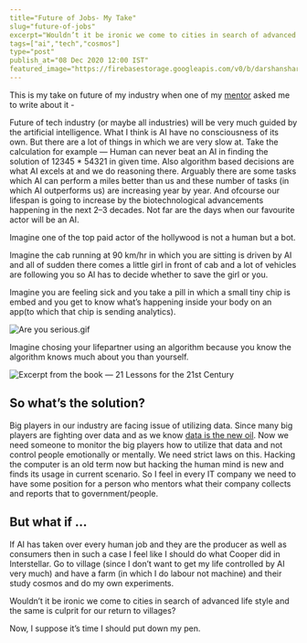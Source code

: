 ```yaml
---
title="Future of Jobs- My Take"
slug="future-of-jobs"
excerpt="Wouldn’t it be ironic we come to cities in search of advanced life style and the same is culprit for our return to villages"
tags=["ai","tech","cosmos"]
type="post"
publish_at="08 Dec 2020 12:00 IST"
featured_image="https://firebasestorage.googleapis.com/v0/b/darshansharma-ur.appspot.com/o/images%2Fgiphy.gif?alt=media&token=b039dcdf-9b4e-42e8-983c-429d06a740d2"
---
```



This is my take on future of my industry when one of my [mentor](https://jjude.com) asked me to write about it -

Future of tech industry (or maybe all industries) will be very much guided by the artificial intelligence. What I think is AI have no consciousness of its own. But there are a lot of things in which we are very slow at. Take the calculation for example — Human can never beat an AI in finding the solution of 12345 * 54321 in given time. Also algorithm based decisions are what AI excels at and we do reasoning there. Arguably there are some tasks which AI can perform a miles better than us and these number of tasks (in which AI outperforms us) are increasing year by year. And ofcourse our lifespan is going to increase by the biotechnological advancements happening in the next 2–3 decades. Not far are the days when our favourite actor will be an AI. 

Imagine one of the top paid actor of the hollywood is not a human but a bot.

Imagine the cab running at 90 km/hr in which you are sitting is driven by AI and all of sudden there comes a little girl in front of cab and a lot of vehicles are following you so AI has to decide whether to save the girl or you.

Imagine you are feeling sick and you take a pill in which a small tiny chip is embed and you get to know what’s happening inside your body on an app(to which that chip is sending analytics).


![Are you serious.gif](https://firebasestorage.googleapis.com/v0/b/darshansharma-ur.appspot.com/o/images%2Fgiphy.gif?alt=media&token=b039dcdf-9b4e-42e8-983c-429d06a740d2 "gif image")

 
 
 Imagine chosing your lifepartner using an algorithm because you know the algorithm knows much about you than yourself.
 

 ![Excerpt from the book — 21 Lessons for the 21st Century](https://firebasestorage.googleapis.com/v0/b/darshansharma-ur.appspot.com/o/images%2F1_f4POM8DE8mJLcoVkqIp42Q.png?alt=media&token=0403f31c-1cd2-4fee-b73f-e87b35b9bd74 "image")

## So what’s the solution? 
Big players in our industry are facing issue of utilizing data. Since many big players are fighting over data and as we know [data is the new oil](https://www.wired.com/insights/2014/07/data-new-oil-digital-economy/). Now we need someone to monitor the big players how to utilize that data and not control people emotionally or mentally. We need strict laws on this. Hacking the computer is an old term now but hacking the human mind is new and finds its usage in current scenario. So I feel in every IT company we need to have some position for a person who mentors what their company collects and reports that to government/people. 

## But what if …
If AI has taken over every human job and they are the producer as well as consumers then in such a case I feel like I should do what Cooper did in Interstellar. Go to village (since I don’t want to get my life controlled by AI very much) and have a farm (in which I do labour not machine) and their study cosmos and do my own experiments.

Wouldn’t it be ironic we come to cities in search of advanced life style and the same is culprit for our return to villages?

Now, I suppose it’s time I should put down my pen.